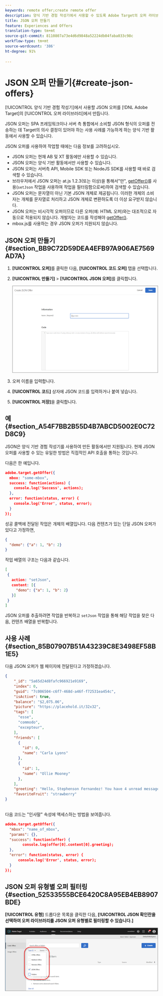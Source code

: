 ```yaml
---
keywords: remote offer;create remote offer
description: 양식 기반 경험 작성기에서 사용할 수 있도록 Adobe Target의 오퍼 라이브러리에서 JSON 오퍼를 만듭니다.
title: JSON 오퍼 만들기
feature: Experiences and Offers
translation-type: tm+mt
source-git-commit: 8110807a73e4d6d9848a52224db04faba033c98c
workflow-type: tm+mt
source-wordcount: '386'
ht-degree: 91%

---
```



# JSON 오퍼 만들기{#create-json-offers}

[!UICONTROL 양식 기반 경험 작성기]에서 사용할 JSON 오퍼를 [!DNL Adobe Target]의 [!UICONTROL 오퍼 라이브러리]에서 만듭니다.

JSON 오퍼는 SPA 프레임워크이나 서버 측 통합에서 소비할 JSON 형식의 오퍼를 전송하는 데 Target의 의사 결정이 있어야 하는 사용 사례를 가능하게 하는 양식 기반 활동에서 사용할 수 있습니다.

JSON 오퍼를 사용하여 작업할 때에는 다음 정보를 고려하십시오.

* JSON 오퍼는 현재 AB 및 XT 활동에만 사용할 수 있습니다.
* JSON 오퍼는 양식 기반 활동에서만 사용할 수 있습니다.
* JSON 오퍼는 서버측 API, Mobile SDK 또는 NodeJS SDK를 사용할 때 바로 검색할 수 있습니다.
* 브라우저에서 JSON 오퍼는 at.js 1.2.3(또는 이상)을 통해서&quot;만&quot;,  [getOffer()](/help/c-implementing-target/c-implementing-target-for-client-side-web/adobe-target-getoffer.md)를 사용(`setJson` 작업을 사용하여 작업을 필터링함으로써)하여 검색할 수 있습니다.
* JSON 오퍼는 문자열이 아닌 기본 JSON 개체로 제공됩니다. 이러한 개체의 소비자는 개체를 문자열로 처리하고 JSON 개체로 변환하도록 더 이상 요구받지 않습니다.
* JSON 오퍼는 비시각적 오퍼이므로 다른 오퍼(예: HTML 오퍼)와는 대조적으로 자동으로 적용되지 않습니다. 개발자는 코드를 작성해야 [getOffer()](/help/c-implementing-target/c-implementing-target-for-client-side-web/adobe-target-getoffer.md).
* mbox.js를 사용하는 경우 JSON 오퍼가 지원되지 않습니다.

## JSON 오퍼 만들기 {#section_BB9C72D59DEA4EFB97A906AE7569AD7A}

1. **[!UICONTROL 오퍼]**&#x200B;를 클릭한 다음, **[!UICONTROL 코드 오퍼]** 탭을 선택합니다.
1. **[!UICONTROL 만들기]** > **[!UICONTROL JSON 오퍼]**&#x200B;를 클릭합니다.

   ![](assets/offer-json.png)

1. 오퍼 이름을 입력합니다.
1. **[!UICONTROL 코드]** 상자에 JSON 코드를 입력하거나 붙여 넣습니다.
1. **[!UICONTROL 저장]**&#x200B;을 클릭합니다.

## 예 {#section_A54F7BB2B55D4B7ABCD5002E0C72D8C9}

JSON은 양식 기반 경험 작성기를 사용하여 만든 활동에서만 지원됩니다. 현재 JSON 오퍼를 사용할 수 있는 유일한 방법은 직접적인 API 호출을 통하는 것입니다.

다음은 한 예입니다.

```json
adobe.target.getOffer({ 
  mbox: "some-mbox", 
  success: function(actions) { 
    console.log('Success', actions); 
  }, 
  error: function(status, error) { 
    console.log('Error', status, error); 
  } 
});
```

성공 콜백에 전달된 작업은 개체의 배열입니다. 다음 컨텐츠가 있는 단일 JSON 오퍼가 있다고 가정하면,

```json
{ 
  "demo": {"a": 1, "b": 2} 
}
```

작업 배열의 구조는 다음과 같습니다.

```json
[ 
 { 
   action: "setJson", 
   content: [{ 
     "demo": {"a": 1, "b": 2} 
   }] 
 }  
]
```

JSON 오퍼를 추출하려면 작업을 반복하고 `setJson` 작업을 통해 해당 작업을 찾은 다음, 컨텐츠 배열을 반복합니다.

## 사용 사례 {#section_85B07907B51A43239C8E3498EF58B1E5}

다음 JSON 오퍼가 웹 페이지에 전달된다고 가정하겠습니다.

```json
{ 
    "_id": "5a65d24d8fafc966921e9169", 
    "index": 0, 
    "guid": "7c006504-c6f7-468d-a46f-f72531ea454c", 
    "isActive": true, 
    "balance": "$2,075.06", 
    "picture": "https://placehold.it/32x32", 
    "tags": [ 
      "esse", 
      "commodo", 
      "excepteur", 
    ], 
    "friends": [ 
      { 
        "id": 0, 
        "name": "Carla Lyons" 
      }, 
      { 
        "id": 1, 
        "name": "Ollie Mooney" 
      }, 
    ], 
    "greeting": "Hello, Stephenson Fernandez! You have 4 unread messages.", 
    "favoriteFruit": "strawberry" 
} 
  
```

다음 코드는 &quot;인사말&quot; 속성에 액세스하는 방법을 보여줍니다.

```json
adobe.target.getOffer({   
  "mbox": "name_of_mbox", 
  "params": {}, 
  "success": function(offer) {           
        console.log(offer[0].content[0].greeting); 
  },   
  "error": function(status, error) {           
      console.log('Error', status, error); 
  } 
});
```

## JSON 오퍼 유형별 오퍼 필터링 {#section_52533555BCE6420C8A95EB4EB8907BDE}

**[!UICONTROL 유형]** 드롭다운 목록을 클릭한 다음, **[!UICONTROL JSON 확인란을 선택하여 오퍼 라이브러리를 JSON 오퍼 유형별로 필터링할 수 있습니다.]**

![](assets/offer-json-filter.png)

